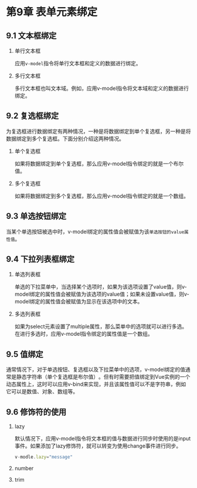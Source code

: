 # 第9章 表单元素绑定

## 9.1 文本框绑定

1. 单行文本框

    应用`v-model`指令将单行文本框和定义的数据进行绑定。

2. 多行文本框

    多行文本框也叫文本域。例如，应用v-model指令将文本域和定义的数据进行绑定。

## 9.2 复选框绑定

为复选框进行数据绑定有两种情况，一种是将数据绑定到单个复选框，另一种是将数据绑定到多个复选框。下面分别介绍这两种情况。

1. 单个复选框

    如果将数据绑定到单个复选框，那么应用v-model指令绑定的就是一个布尔值。

2. 多个复选框

    如果将数据绑定到多个复选框，那么应用v-model指令绑定的就是一个数组。

## 9.3 单选按钮绑定

当某个单选按钮被选中时，v-model绑定的属性值会被赋值为该`单选按钮的value属性值`。

## 9.4 下拉列表框绑定

1. 单选列表框

    单选的下拉菜单中，当选择某个选项时，如果为该选项设置了value值，则v-model绑定的属性值会被赋值为该选项的value值；如果未设置value值，则v-model绑定的属性值会被赋值为显示在该选项中的文本。

2. 多选列表框

    如果为select元素设置了multiple属性，那么菜单中的选项就可以进行多选。在进行多选时，应用v-model指令绑定的属性值是一个数组。

## 9.5 值绑定

通常情况下，对于单选按钮、复选框以及下拉菜单中的选项，v-model绑定的值通常是静态字符串（单个复选框是布尔值）​。但有时需要把值绑定到Vue实例的一个动态属性上，这时可以应用v-bind来实现，并且该属性值可以不是字符串，例如它可以是数值、对象、数组等。

## 9.6 修饰符的使用

1. lazy

    默认情况下，应用v-model指令将文本框的值与数据进行同步时使用的是input事件。如果添加了lazy修饰符，就可以转变为使用change事件进行同步。

    ```js
    v-modle.lazy="message"
    ```

2. number
3. trim
